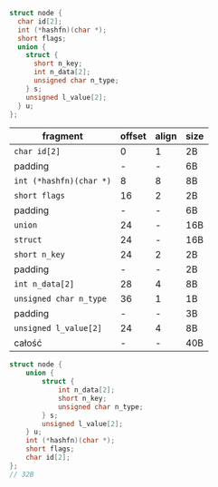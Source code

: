 ```C
struct node {				
  char id[2];				
  int (*hashfn)(char *);		
  short flags;			
  union {				
    struct {			
      short n_key;		
      int n_data[2];		
      unsigned char n_type;	
    } s;
    unsigned l_value[2];		
  } u;
};
```

| fragment                  | offset | align | size |
|---------------------------|--------|-------|------|
|```char id[2]```           |     0  |  1    | 2B   |
|padding                    |       -|      -|    6B|
|```int (*hashfn)(char *)```|       8|      8|    8B|
|```short flags```          |      16|      2|    2B|
|padding                    |       -|      -|    6B|
|```union```                |      24|      -|   16B| 
|```struct```               |      24|      -|   16B|
|```short n_key```          |      24|      2|    2B|
|padding                    |       -|      -|    2B|
|```int n_data[2]```        |      28|      4|    8B|
|```unsigned char n_type``` |      36|      1|    1B|
|padding                    |       -|      -|    3B|
|```unsigned l_value[2]```  |      24|      4|    8B|
|całość                     |       -|      -|   40B|

```C
struct node {
    union {
        struct {
            int n_data[2];
            short n_key;
            unsigned char n_type;
        } s;
        unsigned l_value[2];
    } u;
    int (*hashfn)(char *);
    short flags;
    char id[2];
};
// 32B
```